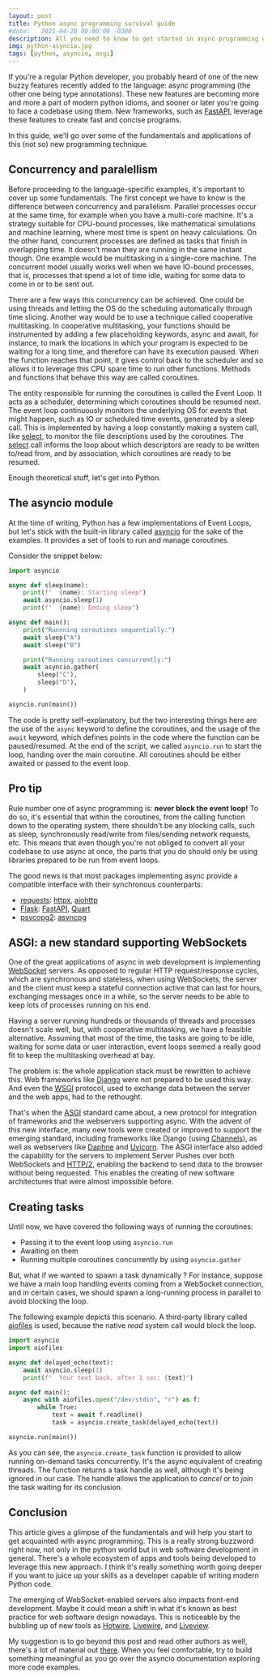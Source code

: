 ```yaml
---
layout: post
title: Python async programming survival guide
#date:   2021-04-20 00:00:00 -0300
description: All you need to know to get started in async programming using modern Python 3
img: python-asyncio.jpg
tags: [python, asyncio, asgi]
---
```


If you're a regular Python developer, you probably heard of one of the new buzzy features recently added to the language: async programming (the other one being type annotations).
These new features are becoming more and more a part of modern python idioms, and sooner or later you're going to face a codebase using them. New frameworks, such as [FastAPI][fastapi], leverage these features to create fast and concise programs.

In this guide, we'll go over some of the fundamentals and applications of this (not so) new programming technique.

## Concurrency and paralellism

Before proceeding to the language-specific examples, it's important to cover up some fundamentals. The first concept we have to know is the difference between concurrency and parallelism.
Parallel processes occur at the same time, for example when you have a multi-core machine. It's a strategy suitable for CPU-bound processes, like mathematical simulations and machine learning, where most time is spent on heavy calculations.
On the other hand, concurrent processes are defined as tasks that finish in overlapping time. It doesn't mean they are running in the same instant though. One example would be multitasking in a single-core machine. The concurrent model usually works well when we have IO-bound processes, that is, processes that spend a lot of time idle, waiting for some data to come in or to be sent out.

There are a few ways this concurrency can be achieved. One could be using threads and letting the OS do the scheduling automatically through time slicing. Another way would be to use a technique called cooperative multitasking. In cooperative multitasking, your functions should be instrumented by adding a few placeholding keywords, async and await, for instance, to mark the locations in which your program is expected to be waiting for a long time, and therefore can have its execution paused. When the function reaches that point, it gives control back to the scheduler and so allows it to leverage this CPU spare time to run other functions. Methods and functions that behave this way are called coroutines.

The entity responsible for running the coroutines is called the Event Loop. It acts as a scheduler, determining which coroutines should be resumed next. The event loop continuously monitors the underlying OS for events that might happen, such as IO or scheduled time events, generated by a sleep call. This is implemented by having a loop constantly making a system call, like [select][select], to monitor the file descriptions used by the coroutines. The [select][select] call informs the loop about which descriptors are ready to be written to/read from, and by association, which coroutines are ready to be resumed.

Enough theoretical stuff, let's get into Python.

## The asyncio module

At the time of writing, Python has a few implementations of Event Loops, but let's stick with the built-in library called [asyncio][asyncio] for the sake of the examples. It provides a set of tools to run and manage coroutines.

Consider the snippet below:

```python
import asyncio

async def sleep(name):
    print(f"  {name}: Starting sleep")
    await asyncio.sleep(1)
    print(f"  {name}: Ending sleep")

async def main():
    print("Runnning coroutines sequentially:")
    await sleep("A")
    await sleep("B")

    print("Running coroutines concurrently:")
    await asyncio.gather(
        sleep("C"),
        sleep("D"),
    )

asyncio.run(main())
```

The code is pretty self-explanatory, but the two interesting things here are the use of the `async` keyword to define the coroutines, and the usage of the `await` keyword, which defines points in the code where the function can be paused/resumed. At the end of the script, we called `asyncio.run` to start the loop, handing over the main coroutine. All coroutines should be either awaited or passed to the event loop.

## Pro tip

Rule number one of async programming is: **never block the event loop!** To do so, it's essential that within the coroutines, from the calling function down to the operating system, there shouldn't be any blocking calls, such as sleep, synchronously read/write from files/sending network requests, etc. This means that even though you're not obliged to convert all your codebase to use async at once, the parts that you do should only be using libraries prepared to be run from event loops.

The good news is that most packages implementing async provide a compatible interface with their synchronous counterparts:

* [requests][requests]: [httpx][httpx], [aiohttp][aiohttp]
* [Flask][flask]: [FastAPI][fastapi], [Quart][quart]
* [psycopg2][psycopg2]: [asyncpg][asyncpg]

## ASGI: a new standard supporting WebSockets

One of the great applications of async in web development is implementing [WebSocket][websocket] servers. As opposed to regular HTTP request/response cycles, which are synchronous and stateless, when using WebSockets, the server and the client must keep a stateful connection active that can last for hours, exchanging messages once in a while, so the server needs to be able to keep lots of processes running on his end.

Having a server running hundreds or thousands of threads and processes doesn't scale well, but, with cooperative multitasking, we have a feasible alternative. Assuming that most of the time, the tasks are going to be idle, waiting for some data or user interaction, event loops seemed a really good fit to keep the multitasking overhead at bay.

The problem is: the whole application stack must be rewritten to achieve this. Web frameworks like [Django][django] were not prepared to be used this way. And even the [WSGI][wsgi] protocol, used to exchange data between the server and the web apps, had to the rethought.

That's when the [ASGI][asgi] standard came about, a new protocol for integration of frameworks and the webservers supporting async. With the advent of this new interface, many new tools were created or improved to support the emerging standard, including frameworks like Django (using [Channels][django-channels]), as well as webservers like [Daphne][daphne] and [Uvicorn][uvicorn]. The ASGI interface also added the capability for the servers to implement Server Pushes over both WebSockets and [HTTP/2][http2], enabling the backend to send data to the browser without being requested. This enables the creating of new software architectures that were almost impossible before.

## Creating tasks

Until now, we have covered the following ways of running the coroutines:

* Passing it to the event loop using `asyncio.run`
* Awaiting on them
* Running multiple coroutines concurrently by using `asyncio.gather`

But, what if we wanted to spawn a task dynamically ? For instance, suppose we have a main loop handling events coming from a WebSocket connection, and in certain cases, we should spawn a long-running process in parallel to avoid blocking the loop.

The following example depicts this scenario. A third-party library called [aiofiles][aiofiles] is used, because the native *read* system call would block the loop.

```python
import asyncio
import aiofiles

async def delayed_echo(text):
    await asyncio.sleep(1)
    print(f"  Your text back, after 1 sec: {text}")

async def main():
    async with aiofiles.open("/dev/stdin", "r") as f:
        while True:
            text = await f.readline()
            task = asyncio.create_task(delayed_echo(text))

asyncio.run(main())
```

As you can see, the `asyncio.create_task` function is provided to allow running on-demand tasks concurrently. It's the async equivalent of creating threads. The function returns a task handle as well, although it's being ignored in our case. The handle allows the application to *cancel* or to *join* the task waiting for its conclusion.

## Conclusion

This article gives a glimpse of the fundamentals and will help you start to get acquainted with async programming. This is a really strong buzzword right now, not only in the python world but in web software development in general. There's a whole ecosystem of apps and tools being developed to leverage this new approach. I think it's really something worth going deeper if you want to juice up your skills as a developer capable of writing modern Python code.

The emerging of WebSocket-enabled servers also impacts front-end development. Maybe it could mean a shift in what it's known as best practice for web software design nowadays. This is noticeable by the bubbling up of new tools as [Hotwire][hotwire], [Livewire][livewire], and [Liveview][liveview].

My suggestion is to go beyond this post and read other authors as well, there's a lot of material out [there][awesome-asgi]. When you feel comfortable, try to build something meaningful as you go over the asyncio documentation exploring more code examples.

[fastapi]: https://fastapi.tiangolo.com
[select]: https://docs.python.org/3/library/select.html
[asyncio]: https://docs.python.org/3/library/asyncio.html
[requests]: https://docs.python-requests.org
[httpx]: https://www.python-httpx.org
[aiohttp]: https://docs.aiohttp.org
[flask]: https://flask.palletsprojects.com
[quart]: https://pgjones.gitlab.io/quart
[psycopg2]: https://www.psycopg.org
[asyncpg]: https://github.com/MagicStack/asyncpg
[websocket]: https://en.wikipedia.org/wiki/WebSocket
[django]: https://www.djangoproject.com
[wsgi]: https://en.wikipedia.org/wiki/Web_Server_Gateway_Interface
[asgi]: https://asgi.readthedocs.io
[django-channels]: https://channels.readthedocs.io
[daphne]: https://github.com/django/daphne
[uvicorn]: https://www.uvicorn.org
[http2]: https://en.wikipedia.org/wiki/HTTP/2_Server_Push
[aiofiles]: https://github.com/Tinche/aiofiles
[hotwire]: https://hotwire.dev
[livewire]: https://laravel-livewire.com
[liveview]: https://hexdocs.pm/phoenix_live_view/Phoenix.LiveView.html
[awesome-asgi]: https://github.com/florimondmanca/awesome-asgi#publications
